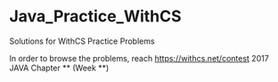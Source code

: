 # Java_Practice_WithCS
Solutions for WithCS Practice Problems

In order to browse the problems, reach
https://withcs.net/contest
2017 JAVA Chapter ** (Week **)
